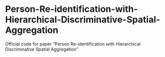 # Person-Re-identification-with-Hierarchical-Discriminative-Spatial-Aggregation
Official code for paper “Person Re-identification with Hierarchical Discriminative Spatial Aggregation”
